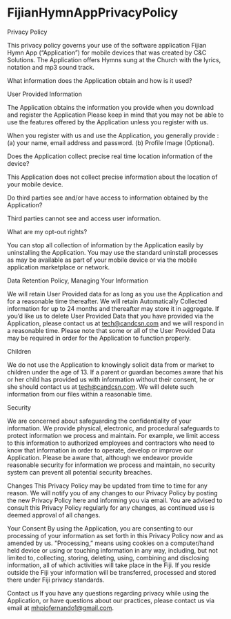 # FijianHymnAppPrivacyPolicy
 Privacy Policy

This privacy policy governs your use of the software application Fijian Hymn App (“Application”) for mobile devices that was created by C&C Solutions. The Application offers Hymns sung at the Church with the lyrics, notation and mp3 sound track.

What information does the Application obtain and how is it used?

User Provided Information 

The Application obtains the information you provide when you download and register the Application Please keep in mind that you may not be able to use the features offered by the Application unless you register with us.

When you register with us and use the Application, you generally provide :
(a) your name, email address and password.
(b) Profile Image (Optional).

Does the Application collect precise real time location information of the device?

This Application does not collect precise information about the location of your mobile device. 

Do third parties see and/or have access to information obtained by the Application?

Third parties cannot see and access user information.

What are my opt-out rights?

You can stop all collection of information by the Application easily by uninstalling the Application. You may use the standard uninstall processes as may be available as part of your mobile device or via the mobile application marketplace or network.

Data Retention Policy, Managing Your Information

We will retain User Provided data for as long as you use the Application and for a reasonable time thereafter. We will retain Automatically Collected information for up to 24 months and thereafter may store it in aggregate. If you’d like us to delete User Provided Data that you have provided via the Application, please contact us at tech@candcsn.com and we will respond in a reasonable time. Please note that some or all of the User Provided Data may be required in order for the Application to function properly.


Children

We do not use the Application to knowingly solicit data from or market to children under the age of 13. If a parent or guardian becomes aware that his or her child has provided us with information without their consent, he or she should contact us at tech@candcsn.com. We will delete such information from our files within a reasonable time.

Security

We are concerned about safeguarding the confidentiality of your information. We provide physical, electronic, and procedural safeguards to protect information we process and maintain. For example, we limit access to this information to authorized employees and contractors who need to know that information in order to operate, develop or improve our Application. Please be aware that, although we endeavor provide reasonable security for information we process and maintain, no security system can prevent all potential security breaches.


Changes
This Privacy Policy may be updated from time to time for any reason. We will notify you of any changes to our Privacy Policy by posting the new Privacy Policy here and informing you via email. You are advised to consult this Privacy Policy regularly for any changes, as continued use is deemed approval of all changes.


Your Consent
By using the Application, you are consenting to our processing of your information as set forth in this Privacy Policy now and as amended by us. "Processing,” means using cookies on a computer/hand held device or using or touching information in any way, including, but not limited to, collecting, storing, deleting, using, combining and disclosing information, all of which activities will take place in the Fiji. If you reside outside the Fiji your information will be transferred, processed and stored there under Fiji privacy standards. 

Contact us
If you have any questions regarding privacy while using the Application, or have questions about our practices, please contact us via email at mhpiofernando1@gmail.com.

